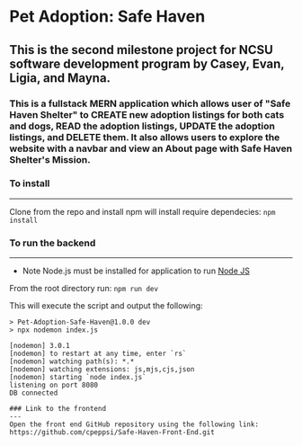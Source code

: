 # Pet Adoption: Safe Haven

## This is the second milestone project for NCSU software development program by Casey, Evan, Ligia, and Mayna.

### This is a fullstack MERN application which allows user of "Safe Haven Shelter" to CREATE new adoption listings for both cats and dogs, READ the adoption listings, UPDATE the adoption listings, and DELETE them. It also allows users to explore the website with a navbar and view an About page with Safe Haven Shelter's Mission.

### To install
---
Clone from the repo and install npm will install require dependecies:
```npm install```

### To run the backend
---
* Note Node.js must be installed for application to run [Node JS](https://nodejs.org/en/download/)

From the root directory run:
``` npm run dev ```

This will execute the script and output the following: 
```
> Pet-Adoption-Safe-Haven@1.0.0 dev
> npx nodemon index.js

[nodemon] 3.0.1
[nodemon] to restart at any time, enter `rs`  
[nodemon] watching path(s): *.*
[nodemon] watching extensions: js,mjs,cjs,json
[nodemon] starting `node index.js`
listening on port 8080
DB connected

### Link to the frontend
---
Open the front end GitHub repository using the following link:
https://github.com/cpeppsi/Safe-Haven-Front-End.git
